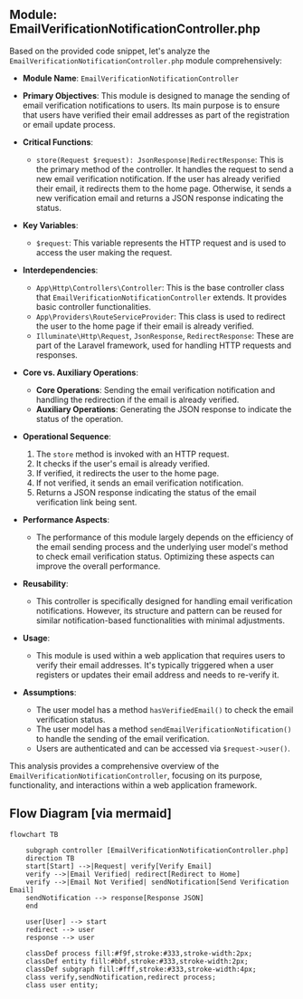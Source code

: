 ## Module: EmailVerificationNotificationController.php
Based on the provided code snippet, let's analyze the `EmailVerificationNotificationController.php` module comprehensively:

- **Module Name**: `EmailVerificationNotificationController`

- **Primary Objectives**: This module is designed to manage the sending of email verification notifications to users. Its main purpose is to ensure that users have verified their email addresses as part of the registration or email update process.

- **Critical Functions**:
  - `store(Request $request): JsonResponse|RedirectResponse`: This is the primary method of the controller. It handles the request to send a new email verification notification. If the user has already verified their email, it redirects them to the home page. Otherwise, it sends a new verification email and returns a JSON response indicating the status.

- **Key Variables**:
  - `$request`: This variable represents the HTTP request and is used to access the user making the request.
  
- **Interdependencies**:
  - `App\Http\Controllers\Controller`: This is the base controller class that `EmailVerificationNotificationController` extends. It provides basic controller functionalities.
  - `App\Providers\RouteServiceProvider`: This class is used to redirect the user to the home page if their email is already verified.
  - `Illuminate\Http\Request`, `JsonResponse`, `RedirectResponse`: These are part of the Laravel framework, used for handling HTTP requests and responses.

- **Core vs. Auxiliary Operations**:
  - **Core Operations**: Sending the email verification notification and handling the redirection if the email is already verified.
  - **Auxiliary Operations**: Generating the JSON response to indicate the status of the operation.

- **Operational Sequence**:
  1. The `store` method is invoked with an HTTP request.
  2. It checks if the user's email is already verified.
  3. If verified, it redirects the user to the home page.
  4. If not verified, it sends an email verification notification.
  5. Returns a JSON response indicating the status of the email verification link being sent.

- **Performance Aspects**:
  - The performance of this module largely depends on the efficiency of the email sending process and the underlying user model's method to check email verification status. Optimizing these aspects can improve the overall performance.

- **Reusability**:
  - This controller is specifically designed for handling email verification notifications. However, its structure and pattern can be reused for similar notification-based functionalities with minimal adjustments.

- **Usage**:
  - This module is used within a web application that requires users to verify their email addresses. It's typically triggered when a user registers or updates their email address and needs to re-verify it.

- **Assumptions**:
  - The user model has a method `hasVerifiedEmail()` to check the email verification status.
  - The user model has a method `sendEmailVerificationNotification()` to handle the sending of the email verification.
  - Users are authenticated and can be accessed via `$request->user()`.

This analysis provides a comprehensive overview of the `EmailVerificationNotificationController`, focusing on its purpose, functionality, and interactions within a web application framework.
## Flow Diagram [via mermaid]
```mermaid
flowchart TB

    subgraph controller [EmailVerificationNotificationController.php]
    direction TB
    start[Start] -->|Request| verify[Verify Email]
    verify -->|Email Verified| redirect[Redirect to Home]
    verify -->|Email Not Verified| sendNotification[Send Verification Email]
    sendNotification --> response[Response JSON]
    end

    user[User] --> start
    redirect --> user
    response --> user

    classDef process fill:#f9f,stroke:#333,stroke-width:2px;
    classDef entity fill:#bbf,stroke:#333,stroke-width:2px;
    classDef subgraph fill:#fff,stroke:#333,stroke-width:4px;
    class verify,sendNotification,redirect process;
    class user entity;
```
